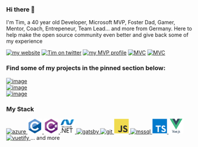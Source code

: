 ### Hi there 👋
I'm Tim, a 40 year old Developer, Microsoft MVP, Foster Dad, Gamer, Mentor, Coach, Entrepeneur, Team Lead... and more from Germany. Here to help make the open source community even better and give back some of my experience


[![my website](https://img.shields.io/badge/Tim%20Cadenbach-Blog-lightgrey)](https://www.www.tcdev.de)
[![Tim on twitter](https://img.shields.io/badge/%40TimCadenbach-Twitter-blue)](https://www.twitter.com/timcadenbach)
[![my MVP profile](https://img.shields.io/badge/%E2%AD%90-MVP-blue)](https://mvp.microsoft.com/en-us/PublicProfile/5004150?fullName=Tim%20Cadenbach)
[![MVC](https://img.shields.io/badge/Community-MadeWithCards-blue)](https://www.madewithcards.io)
[![MVC](https://img.shields.io/github/sponsors/deejaytc)](https://github.com/sponsors/DeeJayTC)

### Find some of my projects in the pinned section below:
<a href='https://github.com/DeeJayTC/net-dynamic-api'> ![image](https://user-images.githubusercontent.com/4077759/161606916-b4987236-cd4f-4a82-8bf9-9076fa8fe8b4.png)</a><br/>
<a href='https://github.com/DeeJayTC/dotnet-utils'> ![image](https://user-images.githubusercontent.com/4077759/161607001-cc8d3b33-9100-4d9a-bf21-1d782bc515ca.png)</a><br/>
<a href='https://github.com/MadeWithCards/AdaptiveCardsStudio'> ![image](https://user-images.githubusercontent.com/4077759/161607083-337a4e4d-e178-456b-b124-f18384861af4.png)</a>


### My Stack
<p align="left"> <a href="https://azure.microsoft.com/en-in/" target="_blank" rel="noreferrer"> <img src="https://www.vectorlogo.zone/logos/microsoft_azure/microsoft_azure-icon.svg" alt="azure" width="40" height="40"/> </a>  <a href="https://www.cprogramming.com/" target="_blank" rel="noreferrer"> <img src="https://raw.githubusercontent.com/devicons/devicon/master/icons/c/c-original.svg" alt="c" width="40" height="40"/> </a> <a href="https://www.w3schools.com/cs/" target="_blank" rel="noreferrer"> <img src="https://raw.githubusercontent.com/devicons/devicon/master/icons/csharp/csharp-original.svg" alt="csharp" width="40" height="40"/> </a> <a href="https://dotnet.microsoft.com/" target="_blank" rel="noreferrer"> <img src="https://raw.githubusercontent.com/devicons/devicon/master/icons/dot-net/dot-net-original-wordmark.svg" alt="dotnet" width="40" height="40"/> </a> <a href="https://www.gatsbyjs.com/" target="_blank" rel="noreferrer"> <img src="https://www.vectorlogo.zone/logos/gatsbyjs/gatsbyjs-icon.svg" alt="gatsby" width="40" height="40"/> </a> <a href="https://git-scm.com/" target="_blank" rel="noreferrer"> <img src="https://www.vectorlogo.zone/logos/git-scm/git-scm-icon.svg" alt="git" width="40" height="40"/> </a> <a href="https://developer.mozilla.org/en-US/docs/Web/JavaScript" target="_blank" rel="noreferrer"> <img src="https://raw.githubusercontent.com/devicons/devicon/master/icons/javascript/javascript-original.svg" alt="javascript" width="40" height="40"/> </a> <a href="https://www.microsoft.com/en-us/sql-server" target="_blank" rel="noreferrer"> <img src="https://www.svgrepo.com/show/303229/microsoft-sql-server-logo.svg" alt="mssql" width="40" height="40"/> </a> <a href="https://www.typescriptlang.org/" target="_blank" rel="noreferrer"> <img src="https://raw.githubusercontent.com/devicons/devicon/master/icons/typescript/typescript-original.svg" alt="typescript" width="40" height="40"/> </a> <a href="https://vuejs.org/" target="_blank" rel="noreferrer"> <img src="https://raw.githubusercontent.com/devicons/devicon/master/icons/vuejs/vuejs-original-wordmark.svg" alt="vuejs" width="40" height="40"/> </a> <a href="https://vuetifyjs.com/en/" target="_blank" rel="noreferrer"> <img src="https://bestofjs.org/logos/vuetify.svg" alt="vuetify" width="40" height="40"/> </a> ... and more</p>
